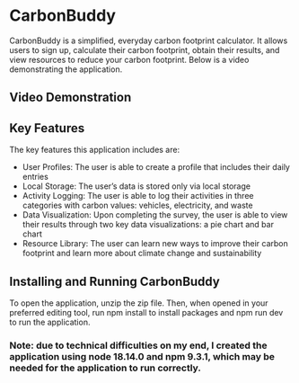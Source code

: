 # CarbonBuddy
CarbonBuddy is a simplified, everyday carbon footprint calculator. It allows users to sign up, calculate their carbon footprint, obtain their results, and view resources to reduce your carbon footprint. Below is a video demonstrating the application.

## Video Demonstration

## Key Features 
The key features this application includes are:
* User Profiles: The user is able to create a profile that includes their daily entries
* Local Storage: The user’s data is stored only via local storage
* Activity Logging: The user is able to log their activities in three categories with carbon values: vehicles, electricity, and waste
* Data Visualization: Upon completing the survey, the user is able to view their results through two key data visualizations: a pie chart and bar chart
* Resource Library: The user can learn new ways to improve their carbon footprint and learn more about climate change and sustainability

## Installing and Running CarbonBuddy
To open the application, unzip the zip file. Then, when opened in your preferred editing tool, run npm install to install packages and npm run dev to run the application. 

### Note: due to technical difficulties on my end, I created the application using node 18.14.0 and npm 9.3.1, which may be needed for the application to run correctly.